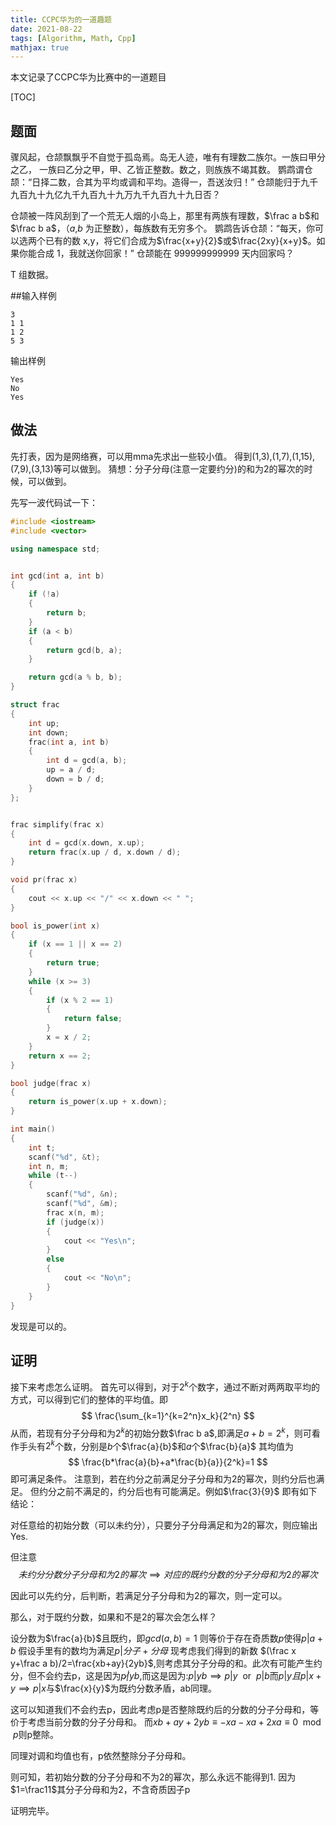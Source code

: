 ```yaml
---
title: CCPC华为的一道趣题
date: 2021-08-22
tags: [Algorithm, Math, Cpp]
mathjax: true
---
```


本文记录了CCPC华为比赛中的一道题目

<!--more-->

[TOC]

## 题面
骤风起，仓颉飘飘乎不自觉于孤岛焉。岛无人迹，唯有有理数二族尔。一族曰甲分之乙，
一族曰乙分之甲，甲、乙皆正整数。数之，则族族不竭其数。
鹦鹉谓仓颉：“日择二数，合其为平均或调和平均。造得一，吾送汝归！”
仓颉能归于九千九百九十九亿九千九百九十九万九千九百九十九日否？

仓颉被一阵风刮到了一个荒无人烟的小岛上，那里有两族有理数，$\frac a b$和$\frac b a$，（$a$,$b$ 为正整数），每族数有无穷多个。
鹦鹉告诉仓颉：“每天，你可以选两个已有的数 x,y，将它们合成为$\frac{x+y}{2}$或$\frac{2xy}{x+y}$。如果你能合成 1，我就送你回家！”
仓颉能在 999999999999 天内回家吗？

T 组数据。

##输入样例
```
3
1 1
1 2
5 3
```

输出样例
```
Yes
No
Yes
```

## 做法

先打表，因为是网络赛，可以用mma先求出一些较小值。
得到(1,3),(1,7),(1,15),(7,9),(3,13)等可以做到。
猜想：分子分母(注意一定要约分)的和为2的幂次的时候，可以做到。

先写一波代码试一下：
```cpp
#include <iostream>
#include <vector>

using namespace std;


int gcd(int a, int b)
{
    if (!a)
    {
        return b;
    }
    if (a < b)
    {
        return gcd(b, a);
    }

    return gcd(a % b, b);
}

struct frac
{
    int up;
    int down;
    frac(int a, int b)
    {
        int d = gcd(a, b);
        up = a / d;
        down = b / d;
    }
};


frac simplify(frac x)
{
    int d = gcd(x.down, x.up);
    return frac(x.up / d, x.down / d);
}

void pr(frac x)
{
    cout << x.up << "/" << x.down << " ";
}

bool is_power(int x)
{
    if (x == 1 || x == 2)
    {
        return true;
    }
    while (x >= 3)
    {
        if (x % 2 == 1)
        {
            return false;
        }
        x = x / 2;
    }
    return x == 2;
}

bool judge(frac x)
{
    return is_power(x.up + x.down);
}

int main()
{
    int t;
    scanf("%d", &t);
    int n, m;
    while (t--)
    {
        scanf("%d", &n);
        scanf("%d", &m);
        frac x(n, m);
        if (judge(x))
        {
            cout << "Yes\n";
        }
        else
        {
            cout << "No\n";
        }
    }
}
```

发现是可以的。

## 证明
接下来考虑怎么证明。
首先可以得到，对于$2^k$个数字，通过不断对两两取平均的方式，可以得到它们的整体的平均值。即
$$
\frac{\sum_{k=1}^{k=2^n}x_k}{2^n}
$$
从而，若现有分子分母和为$2^k$的初始分数$\frac b a$,即满足$a+b=2^k$，则可看作手头有$2^k$个数，分别是$b$个$\frac{a}{b}$和$a$个$\frac{b}{a}$
其均值为
$$
\frac{b*\frac{a}{b}+a*\frac{b}{a}}{2^k}=1
$$
即可满足条件。
注意到，若在约分之前满足分子分母和为2的幂次，则约分后也满足。
但约分之前不满足的，约分后也有可能满足。例如$\frac{3}{9}$
即有如下结论：

对任意给的初始分数（可以未约分），只要分子分母满足和为2的幂次，则应输出Yes.

但注意
$$
未约分分数分子分母和为2的幂次\implies 对应的既约分数的分子分母和为2的幂次
$$

因此可以先约分，后判断，若满足分子分母和为2的幂次，则一定可以。

那么，对于既约分数，如果和不是2的幂次会怎么样？

设分数为$\frac{a}{b}$且既约，即$gcd(a,b)=1$
则等价于存在奇质数$p$使得$p|a+b$
假设手里有的数均为满足$p|分子+分母$
现考虑我们得到的新数
$(\frac x y+\frac a b)/2=\frac{xb+ay}{2yb}$,则考虑其分子分母的和。此次有可能产生约分，但不会约去p，这是因为$p\not| yb$,而这是因为:$p|yb\implies p|y \ \ \text{or}\ \ p|b$而$p|y且p|x+y\implies p|x$与$\frac{x}{y}$为既约分数矛盾，ab同理。

这可以知道我们不会约去p，因此考虑p是否整除既约后的分数的分子分母和，等价于考虑当前分数的分子分母和。
而$xb+ay+2yb\equiv -xa-xa+2xa \equiv 0 \mod p$则p整除。

同理对调和均值也有，p依然整除分子分母和。

则可知，若初始分数的分子分母和不为2的幂次，那么永远不能得到1. 因为$1=\frac11$其分子分母和为2，不含奇质因子p

证明完毕。